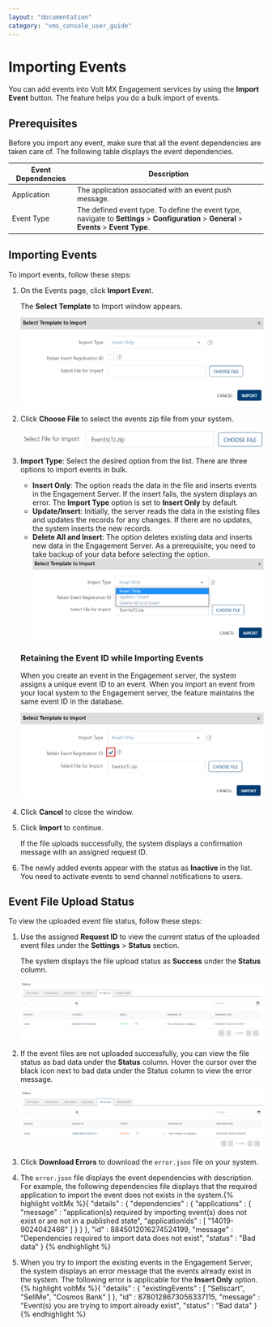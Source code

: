 ```yaml
---
layout: "documentation"
category: "vms_console_user_guide"
---
```

                            


Importing Events
================

You can add events into Volt MX Engagement services by using the **Import Event** button. The feature helps you do a bulk import of events.

Prerequisites
-------------

Before you import any event, make sure that all the event dependencies are taken care of. The following table displays the event dependencies.

  
| Event Dependencies | Description |
| --- | --- |
| Application | The application associated with an event push message. |
| Event Type | The defined event type. To define the event type, navigate to **Settings** > **Configuration** > **General** > **Events** > **Event Type**. |

Importing Events
----------------

To import events, follow these steps:

1.  On the Events page, click **Import Even**t.
    
    The **Select Template** to Import window appears.
    
    ![](../Resources/Images/Engagement/Events/importevent_592x233.png)
    
2.  Click **Choose File** to select the events zip file from your system.
    
    ![](../Resources/Images/Engagement/Events/importevent2.png)
    
3.  **Import Type**: Select the desired option from the list. There are three options to import events in bulk.
    
    *   **Insert Only**: The option reads the data in the file and inserts events in the Engagement Server. If the insert fails, the system displays an error. The **Import Type** option is set to **Insert Only** by default.
    *   **Update/Insert**: Initially, the server reads the data in the existing files and updates the records for any changes. If there are no updates, the system inserts the new records.
    *   **Delete All and Insert**: The option deletes existing data and inserts new data in the Engagement Server. As a prerequisite, you need to take backup of your data before selecting the option.
    ![](../Resources/Images/Engagement/Events/importevent3_556x207.png)
    
    ### Retaining the Event ID while Importing Events
    
    When you create an event in the Engagement server, the system assigns a unique event ID to an event. When you import an event from your local system to the Engagement server, the feature maintains the same event ID in the database.
    
    ![](../Resources/Images/Engagement/Events/retainid_593x220.png)
    
4.  Click **Cancel** to close the window.
5.  Click **Import** to continue.
    
    If the file uploads successfully, the system displays a confirmation message with an assigned request ID.
    
6.  The newly added events appear with the status as **Inactive** in the list.  You need to activate events to send channel notifications to users.

Event File Upload Status
------------------------

To view the uploaded event file status, follow these steps:

1.  Use the assigned **Request ID** to view the current status of the uploaded event files under the **Settings** > **Status** section.
    
    The system displays the file upload status as **Success** under the **Status** column.
    
    ![](../Resources/Images/Engagement/Events/importeventsuccess_583x143.png)
    
2.  If the event files are not uploaded successfully, you can view the file status as bad data under the **Status** column. Hover the cursor over the black icon next to bad data under the Status column to view the error message.
    
    ![](../Resources/Images/Engagement/Events/baddata_593x120.png)
    
3.  Click **Download Errors** to download the `error.json` file on your system.
4.  The `error.json` file displays the event dependencies with description. For example, the following dependencies file displays that the required application to import the event does not exists in the system.{% highlight voltMx %}{
      "details" : {
        "dependencies" : {
          "applications" : {
            "message" : "application(s) required by importing event(s) does not exist or are not in a published state",
            "applicationIds" : [ "14019-9024042466" ]
          }
        }
      },
      "id" : 8845012016274524199,
      "message" : "Dependencies required to import data does not exist",
      "status" : "Bad data"
    }
    {% endhighlight %}
5.  When you try to import the existing events in the Engagement Server, the system displays an error message that the events already exist in the system. The following error is applicable for the **Insert Only** option.{% highlight voltMx %}{
      "details" : {
        "existingEvents" : [ "Sellscart", "SellMe", "Cosmos Bank" ]
      },
      "id" : 8780128673056337115,
      "message" : "Event(s) you are trying to import already exist",
      "status" : "Bad data"
    }
    {% endhighlight %}
